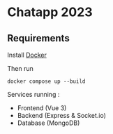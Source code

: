 # Chatapp 2023

## Requirements
Install [Docker](https://www.docker.com/)

Then run 
```
docker compose up --build
```

Services running : 
- Frontend (Vue 3)
- Backend (Express & Socket.io)
- Database (MongoDB)